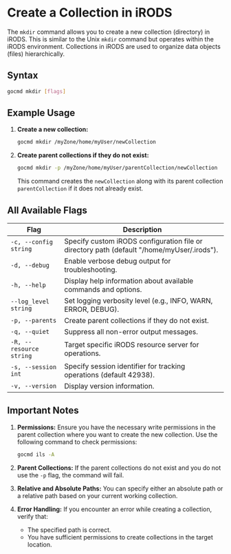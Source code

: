 # Create a Collection in iRODS

The `mkdir` command allows you to create a new collection (directory) in iRODS. This is similar to the Unix `mkdir` command but operates within the iRODS environment. Collections in iRODS are used to organize data objects (files) hierarchically.

## Syntax
```sh
gocmd mkdir [flags] 
```

## Example Usage

1. **Create a new collection:**
    ```sh
    gocmd mkdir /myZone/home/myUser/newCollection
    ```

2. **Create parent collections if they do not exist:**
    ```sh
    gocmd mkdir -p /myZone/home/myUser/parentCollection/newCollection
    ```
    This command creates the `newCollection` along with its parent collection `parentCollection` if it does not already exist.

## All Available Flags

| Flag                  | Description                                                                 |
|-----------------------|-----------------------------------------------------------------------------|
| `-c, --config string` | Specify custom iRODS configuration file or directory path (default "/home/myUser/.irods"). |
| `-d, --debug`         | Enable verbose debug output for troubleshooting.                            |
| `-h, --help`          | Display help information about available commands and options.              |
| `--log_level string`  | Set logging verbosity level (e.g., INFO, WARN, ERROR, DEBUG).               |
| `-p, --parents`       | Create parent collections if they do not exist.                             |
| `-q, --quiet`         | Suppress all non-error output messages.                                     |
| `-R, --resource string` | Target specific iRODS resource server for operations.                     |
| `-s, --session int`   | Specify session identifier for tracking operations (default 42938).         |
| `-v, --version`       | Display version information.                                                |

## Important Notes

1. **Permissions:** Ensure you have the necessary write permissions in the parent collection where you want to create the new collection. Use the following command to check permissions:
    ```sh
    gocmd ils -A
    ```

2. **Parent Collections:** If the parent collections do not exist and you do not use the `-p` flag, the command will fail.

3. **Relative and Absolute Paths:** You can specify either an absolute path or a relative path based on your current working collection.

4. **Error Handling:** If you encounter an error while creating a collection, verify that:
   - The specified path is correct.
   - You have sufficient permissions to create collections in the target location.
